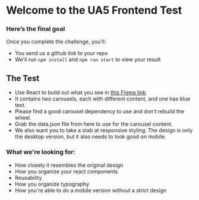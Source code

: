 # Welcome to the UA5 Frontend Test

### Here’s the final goal

Once you complete the challenge, you'll:

- You send us a github link to your repo
- We'll run `npm install` and `npm run start` to view your result

## The Test

- Use React to build out what you see in [this Figma link](https://www.figma.com/file/b2kwO88yZdRqLhuhBpQuUB/UA5-Developer-Quiz?node-id=0%3A1).
- It contains two carousels, each with different content, and one has blue text.
- Please find a good carousel dependency to use and don't rebuild the wheel.
- Grab the data.json file from here to use for the carousel content.
- We also want you to take a stab at responsive styling. The design is only the desktop version, but it also needs to look good on mobile.

### What we're looking for:

- How closely it resembles the original design
- How you organize your react components
- Reusability
- How you organize typography
- How you're able to do a mobile version without a strict design
